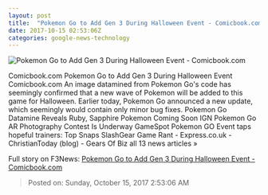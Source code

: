 ```yaml
---
layout: post
title:  "Pokemon Go to Add Gen 3 During Halloween Event - Comicbook.com"
date: 2017-10-15 02:53:06Z
categories: google-news-technology
---
```


![Pokemon Go to Add Gen 3 During Halloween Event - Comicbook.com](http://media.comicbook.com/2017/10/gen-3-halloween-1038413-640x320.jpg)

Comicbook.com Pokemon Go to Add Gen 3 During Halloween Event Comicbook.com An image datamined from Pokemon Go's code has seemingly confirmed that a new wave of Pokemon will be added to this game for Halloween. Earlier today, Pokemon Go announced a new update, which seemingly would contain only minor bug fixes. Pokemon Go Datamine Reveals Ruby, Sapphire Pokemon Coming Soon IGN Pokemon Go AR Photography Contest Is Underway GameSpot Pokemon GO Event taps hopeful trainers: Top Snaps SlashGear Game Rant - Express.co.uk - ChristianToday (blog) - Gears Of Biz all 13 news articles »


Full story on F3News: [Pokemon Go to Add Gen 3 During Halloween Event - Comicbook.com](http://www.f3nws.com/n/GnRjn)

> Posted on: Sunday, October 15, 2017 2:53:06 AM
